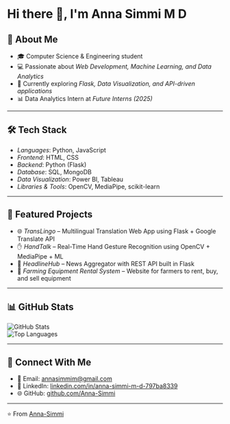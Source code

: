 # Hi there 👋, I'm Anna Simmi M D

## 🚀 About Me
- 🎓 Computer Science & Engineering student 
- 💻 Passionate about *Web Development, Machine Learning, and Data Analytics*  
- 🌱 Currently exploring *Flask, Data Visualization, and API-driven applications*   
- 📊 Data Analytics Intern at *Future Interns (2025)*  

---

## 🛠 Tech Stack
- *Languages*: Python, JavaScript  
- *Frontend*: HTML, CSS  
- *Backend*: Python (Flask)  
- *Database*: SQL, MongoDB  
- *Data Visualization*: Power BI, Tableau  
- *Libraries & Tools*: OpenCV, MediaPipe, scikit-learn  

---

## 📌 Featured Projects
- 🌐 *TransLingo* – Multilingual Translation Web App using Flask + Google Translate API  
- ✋ *HandTalk* – Real-Time Hand Gesture Recognition using OpenCV + MediaPipe + ML  
- 📰 *HeadlineHub* – News Aggregator with REST API built in Flask  
- 🌾 *Farming Equipment Rental System* – Website for farmers to rent, buy, and sell equipment  

---

## 📊 GitHub Stats
![GitHub Stats](https://github-readme-stats.vercel.app/api?username=Anna-Simmi&show_icons=true&theme=tokyonight)  
![Top Languages](https://github-readme-stats.vercel.app/api/top-langs/?username=Anna-Simmi&layout=compact&theme=tokyonight)  

---
## 🤝 Connect With Me
- 📧 Email: [annasimmim@gmail.com](mailto:annasimmim@gmail.com)  
- 💼 LinkedIn: [linkedin.com/in/anna-simmi-m-d-797ba8339](http://www.linkedin.com/in/anna-simmi-m-d-797ba8339)  
- 🌐 GitHub: [github.com/Anna-Simmi](https://github.com/Anna-Simmi)  

---
⭐ From [Anna-Simmi](https://github.com/Anna-Simmi)
